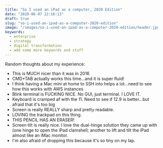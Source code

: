 ```yaml
---
title: "So I used an iPad as a computer, 2020 Edition"
date: "2020-06-07 22:16:13"
draft: true
slug: "so-i-used-an-ipad-as-a-computer-2020-edition"
image: "/images/so-i-used-an-ipad-as-a-computer-2020-edition/header.jpg"
keywords:
  - enterprise
  - strategy
  - digital transformation
  - add some more keywords and stuff
---
```


Random thoughts about my experience:

- This is MUCH nicer than it was in 2016
- CMD+TAB actually works this time...and it is super fluid!
- I think having a Mac mini at home to SSH into helps a lot...need to see how this
  works with AWS instances
- Blink terminal is FUCKING NICE. No GUI, just terminal. I LOVE IT.
- Keyboard is cramped af with the 11. Need to see if 12.9 is better...but afraid that it's too big
- Screen is really REALLY sharp and pretty readable.
- LOVING the trackpad on this thing.
- THIS PENCIL HAS AN ERASER!
- Screen tilt is really nice. I love the dual-hinge solution they came up with (one hinge
  to open the iPad clamshell; another to lift and tilt the iPad almost like an iMac monitor.
- I'm also afraid of dropping this because it's so tiny on my lap.
